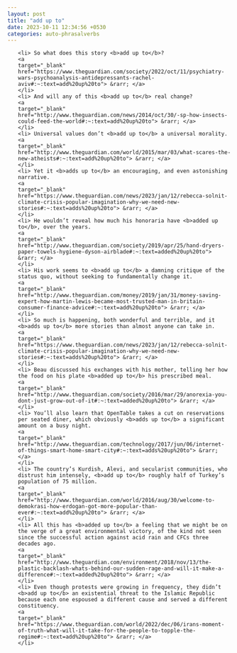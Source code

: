 ```yaml
---
layout: post
title: "add up to"
date: 2023-10-11 12:34:56 +0530
categories: auto-phrasalverbs
---
```

<ol>

    <li> So what does this story <b>add up to</b>?
    <a 
    target="_blank" 
    href="https://www.theguardian.com/society/2022/oct/11/psychiatry-wars-psychoanalysis-antidepressants-rachel-aviv#:~:text=add%20up%20to"> &rarr; </a>
    </li>
    <li> And will any of this <b>add up to</b> real change?
    <a 
    target="_blank" 
    href="http://www.theguardian.com/news/2014/oct/30/-sp-how-insects-could-feed-the-world#:~:text=add%20up%20to"> &rarr; </a>
    </li>
    <li> Universal values don’t <b>add up to</b> a universal morality.
    <a 
    target="_blank" 
    href="http://www.theguardian.com/world/2015/mar/03/what-scares-the-new-atheists#:~:text=add%20up%20to"> &rarr; </a>
    </li>
    <li> Yet it <b>adds up to</b> an encouraging, and even astonishing narrative.
    <a 
    target="_blank" 
    href="https://www.theguardian.com/news/2023/jan/12/rebecca-solnit-climate-crisis-popular-imagination-why-we-need-new-stories#:~:text=adds%20up%20to"> &rarr; </a>
    </li>
    <li> He wouldn’t reveal how much his honoraria have <b>added up to</b>, over the years.
    <a 
    target="_blank" 
    href="http://www.theguardian.com/society/2019/apr/25/hand-dryers-paper-towels-hygiene-dyson-airblade#:~:text=added%20up%20to"> &rarr; </a>
    </li>
    <li> His work seems to <b>add up to</b> a damning critique of the status quo, without seeking to fundamentally change it.
    <a 
    target="_blank" 
    href="http://www.theguardian.com/money/2019/jan/31/money-saving-expert-how-martin-lewis-became-most-trusted-man-in-britain-consumer-finance-advice#:~:text=add%20up%20to"> &rarr; </a>
    </li>
    <li> So much is happening, both wonderful and terrible, and it <b>adds up to</b> more stories than almost anyone can take in.
    <a 
    target="_blank" 
    href="https://www.theguardian.com/news/2023/jan/12/rebecca-solnit-climate-crisis-popular-imagination-why-we-need-new-stories#:~:text=adds%20up%20to"> &rarr; </a>
    </li>
    <li> Beau discussed his exchanges with his mother, telling her how the food on his plate <b>added up to</b> his prescribed meal.
    <a 
    target="_blank" 
    href="http://www.theguardian.com/society/2016/mar/29/anorexia-you-dont-just-grow-out-of-it#:~:text=added%20up%20to"> &rarr; </a>
    </li>
    <li> You’ll also learn that OpenTable takes a cut on reservations per seated diner, which obviously <b>adds up to</b> a significant amount on a busy night.
    <a 
    target="_blank" 
    href="http://www.theguardian.com/technology/2017/jun/06/internet-of-things-smart-home-smart-city#:~:text=adds%20up%20to"> &rarr; </a>
    </li>
    <li> The country’s Kurdish, Alevi, and secularist communities, who distrust him intensely, <b>add up to</b> roughly half of Turkey’s population of 75 million.
    <a 
    target="_blank" 
    href="http://www.theguardian.com/world/2016/aug/30/welcome-to-demokrasi-how-erdogan-got-more-popular-than-ever#:~:text=add%20up%20to"> &rarr; </a>
    </li>
    <li> All this has <b>added up to</b> a feeling that we might be on the verge of a great environmental victory, of the kind not seen since the successful action against acid rain and CFCs three decades ago.
    <a 
    target="_blank" 
    href="http://www.theguardian.com/environment/2018/nov/13/the-plastic-backlash-whats-behind-our-sudden-rage-and-will-it-make-a-difference#:~:text=added%20up%20to"> &rarr; </a>
    </li>
    <li> Even though protests were growing in frequency, they didn’t <b>add up to</b> an existential threat to the Islamic Republic because each one espoused a different cause and served a different constituency.
    <a 
    target="_blank" 
    href="https://www.theguardian.com/world/2022/dec/06/irans-moment-of-truth-what-will-it-take-for-the-people-to-topple-the-regime#:~:text=add%20up%20to"> &rarr; </a>
    </li>